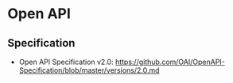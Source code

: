 # Open API

## Specification
- Open API Specification v2.0: https://github.com/OAI/OpenAPI-Specification/blob/master/versions/2.0.md
